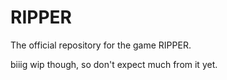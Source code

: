 # RIPPER
 The official repository for the game RIPPER.

biiig wip though, so don't expect much from it yet.
